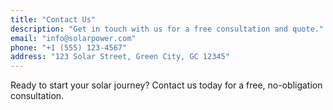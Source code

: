 ```yaml
---
title: "Contact Us"
description: "Get in touch with us for a free consultation and quote."
email: "info@solarpower.com"
phone: "+1 (555) 123-4567"
address: "123 Solar Street, Green City, GC 12345"
---
```


Ready to start your solar journey? Contact us today for a free, no-obligation consultation.
